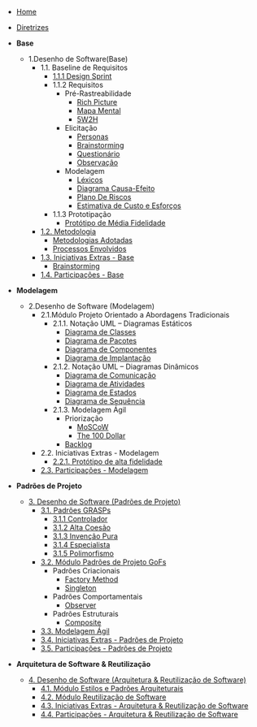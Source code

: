 <!-- docs/_sidebar.md -->

- [Home](/)
- [Diretrizes](/Diretrizes/Diretrizes.md)

- **Base**

    - 1.Desenho de Software(Base)
        - 1.1. Baseline de Requisitos
            - [1.1.1 Design Sprint](/Base/designSprint.md)
            - 1.1.2 Requisitos
                - Pré-Rastreabilidade
                    - [Rich Picture](/Base/artefatos-design-sprint/rich-picture.md)
                    - [Mapa Mental](/Base/artefatos-design-sprint/mapaMental.md)
                    - [5W2H](/Base/artefatos-design-sprint/5w2h.md)
                - Elicitação
                    - [Personas](/Base/personas-perfilUsuario.md)
                    - [Brainstorming](/Base/tecnicasElicitacao/brainstorm.md)
                    - [Questionário](/Base/tecnicasElicitacao/questionario.md)
                    - [Observação](/Base/tecnicasElicitacao/observacao.md)
                - Modelagem
                    - [Léxicos](/Base/artefatos-design-sprint/lexicos.md)
                    - [Diagrama Causa-Efeito](/Base/artefatos-design-sprint/diagramaCausaEfeito.md)
                    - [Plano De Riscos](/Base/artefatos-design-sprint/PlanoDeRiscos.md)
                    - [Estimativa de Custo e Esforços](/Base/pre-rastreabilidade/estimativaCustoTempo.md)
            - 1.1.3 Prototipação
                - [Protótipo de Média Fidelidade](/Base/artefatos-design-sprint/prototipo.md)
        - [1.2. Metodologia](/Base/1.2.ProcessosMetodologiasAbordagens.md)
            - [Metodologias Adotadas](/Base/metodologiasAdotadas.md)
            - [Processos Envolvidos](/Base/processos.md)
        - [1.3. Iniciativas Extras - Base](/Base/1.3.IniciativasExtras.md)
            - [Brainstorming](/Base/extra/brainstorming.md)
        - [1.4. Participações - Base](/Base/1.4.ParticipacoesBase.md)

- **Modelagem**

    - 2.Desenho de Software (Modelagem)
        - 2.1.Módulo Projeto Orientado a Abordagens Tradicionais
            - 2.1.1. Notação UML – Diagramas Estáticos
                - [Diagrama de Classes](/Modelagem/diagrama_classes.md)
                - [Diagrama de Pacotes](/Modelagem/diagramaPacotes.md)
                - [Diagrama de Componentes](/Modelagem/diagrama-componentes.md)
                - [Diagrama de Implantação](/Modelagem/diagramaImplantacao.md)
            - 2.1.2. Notação UML – Diagramas Dinâmicos
                - [Diagrama de Comunicação](/Modelagem/diagramaComunicacao.md)
                - [Diagrama de Atividades](/Modelagem/diagrama_de_atividades.md)
                - [Diagrama de Estados](/Modelagem/diagrama-estados.md)
                - [Diagrama de Sequência](/Modelagem/diagrama_sequencia.md)
            - 2.1.3. Modelagem Ágil
                - Priorização
                    - [MoSCoW](/Modelagem/tecnicasPriorizacao/moscow.md)
                    - [The 100 Dollar](/Modelagem/tecnicasPriorizacao/the-100-dollar.md)
                - [Backlog](/Modelagem/backlog.md)
        - 2.2. Iniciativas Extras - Modelagem
            - [2.2.1. Protótipo de alta fidelidade](/Modelagem/2.2.1.PrototipoDeAlta.md)
        - [2.3. Participações - Modelagem](/Modelagem/2.3.ParticipacoesModelagem.md)

- **Padrões de Projeto**

    - [3. Desenho de Software (Padrões de Projeto)](/PadroesDeProjeto/3.PadroesDeProjeto.md)
        - [3.1. Padrões GRASPs](/PadroesDeProjeto/3.1.GRASPs.md)
            - [3.1.1 Controlador](/PadroesDeProjeto/Grasps/GraspController.md)
            - [3.1.2 Alta Coesão](/PadroesDeProjeto/Grasps/Coesao.md)
            - [3.1.3 Invenção Pura](/PadroesDeProjeto/Grasps/InvencaoPura.md)
            - [3.1.4 Especialista](/PadroesDeProjeto/Grasps/GraspEspecialista.md)
            - [3.1.5 Polimorfismo](/PadroesDeProjeto/Grasps/GraspPolimorfismo.md)
        - [3.2. Módulo Padrões de Projeto GoFs](/PadroesDeProjeto/3.2.GoFs.md)
            - Padrões Criacionais
                - [Factory Method](/PadroesDeProjeto/gof/criacional/factoryMethod.md)
                - [Singleton](/PadroesDeProjeto/gof/criacional/singleton.md)
            - Padrões Comportamentais
                - [Observer](/PadroesDeProjeto/gof/comportamental/padraoGofObserver.md)
            - Padrões Estruturais
                - [Composite](PadroesDeProjeto/gof/estrutural/composite.md)
        - [3.3. Modelagem Ágil](/docs/PadroesDeProjeto/3.3.PadroesExtra.md)
        - [3.4. Iniciativas Extras - Padrões de Projeto](/docs/PadroesDeProjeto/3.4.IniciativasExtras.md)
        - [3.5. Participações - Padrões de Projeto](/docs/PadroesDeProjeto/3.5.ParticipacoesPadroes.md)

- **Arquitetura de Software & Reutilização**
    - [4. Desenho de Software (Arquitetura & Reutilização de Software)](/docs/ArquiteturaReutilizacao/4.ArquiteturaReutilizacao.md)
        - [4.1. Módulo Estilos e Padrões Arquiteturais](/docs/ArquiteturaReutilizacao/4.1.PadroesArquiteturais.md)
        - [4.2. Módulo Reutilização de Software](/docs/ArquiteturaReutilizacao/4.2.ReutilizacaoDeSoftware.md)
        - [4.3. Iniciativas Extras - Arquitetura & Reutilização de Software](/docs/ArquiteturaReutilizacao/4.3.IniciativasExtras.md)
        - [4.4. Participações - Arquitetura & Reutilização de Software](/docs/ArquiteturaReutilizacao/4.4.ParticipacoesArqReutilizacao.md)
